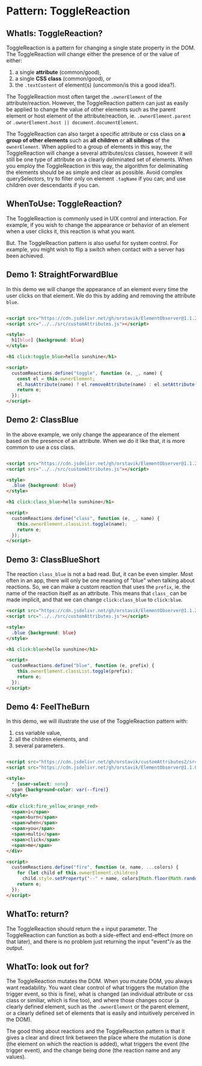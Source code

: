 # Pattern: ToggleReaction

## WhatIs: ToggleReaction?

ToggleReaction is a pattern for changing a single state property in the DOM. The ToggleReaction will change either the presence of or the value of either:

1. a single **attribute** (common/good),
2. a single **CSS class** (common/good), or
3. the `.textContent` of element(s) (uncommon/is this a good idea?).

The ToggleReaction most often target the `.ownerElement` of the attribute/reaction. However, the ToggleReaction pattern can just as easily be applied to change the value of other elements such as the parent element or host element of the attribute/reaction, ie. `.ownerElement.parent` or `.ownerElement.host || document.documentElement`.

The ToggleReaction can also target a specific attribute or css class on **a group of other elements** such as **all children** or **all siblings** of the `ownerElement`. When applied to a group of elements in this way, the ToggleReaction will change a several attributes/css classes, however it will still be one type of attribute on a clearly deliminated set of elements. When you employ the ToggleReaction in this way, the algorithm for deliminating the elements should be as simple and clear as possible. Avoid complex querySelectors, try to filter only on element `.tagName` if you can; and use children over descendants if you can.

## WhenToUse: ToggleReaction?

The ToggleReaction is commonly used in UIX control and interaction. For example, if you wish to change the appearance or behavior of an element when a user clicks it, this reaction is what you want.

But. The ToggleReaction pattern is also useful for system control. For example, you might wish to flip a switch when contact with a server has been achieved.

## Demo 1: StraightForwardBlue

In this demo we will change the appearance of an element every time the user clicks on that element. We do this by adding and removing the attribute `blue`.

```html

<script src="https://cdn.jsdelivr.net/gh/orstavik/ElementObserver@1.1.2/observeElementCreation.js"></script>
<script src="../../src/customAttributes.js"></script>

<style>
  h1[blue] {background: blue}
</style>

<h1 click:toggle_blue>hello sunshine</h1>

<script>
  customReactions.define("toggle", function (e, _, name) {
    const el = this.ownerElement;
    el.hasAttribute(name) ? el.removeAttribute(name) : el.setAttribute(name, "");
    return e;
  });
</script>
```

## Demo 2: ClassBlue

In the above example, we only change the appearance of the element based on the presence of an attribute. When we do it like that, it is more common to use a css class.

```html

<script src="https://cdn.jsdelivr.net/gh/orstavik/ElementObserver@1.1.2/observeElementCreation.js"></script>
<script src="../../src/customAttributes.js"></script>

<style>
  .blue {background: blue}
</style>

<h1 click:class_blue>hello sunshine</h1>

<script>
  customReactions.define("class", function (e, _, name) {
    this.ownerElement.classList.toggle(name);
    return e;
  });
</script>
```

## Demo 3: ClassBlueShort

The reaction `class_blue` is not a bad read. But, it can be even simpler. Most often in an app, there will only be one meaning of "blue" when talking about reactions. So, we can make a custom reaction that uses the `prefix`, ie. the name of the reaction itself as an attribute. This means that `class_` can be made implicit, and that we can change `click:class_blue` to `click:blue`.

```html
<script src="https://cdn.jsdelivr.net/gh/orstavik/ElementObserver@1.1.2/observeElementCreation.js"></script>
<script src="../../src/customAttributes.js"></script>

<style>
  .blue {background: blue}
</style>

<h1 click:blue>hello sunshine</h1>

<script>
  customReactions.define("blue", function (e, prefix) {
    this.ownerElement.classList.toggle(prefix);
    return e;
  });
</script>
```

## Demo 4: FeelTheBurn

In this demo, we will illustrate the use of the ToggleReaction pattern with:

1. css variable value,
2. all the children elements, and
3. several parameters.

```html

<script src="https://cdn.jsdelivr.net/gh/orstavik/customAttributes2/src/customAttributes.js"></script>
<script src="https://cdn.jsdelivr.net/gh/orstavik/ElementObserver@1.1.0/startObserver.js"></script>

<style>
  * {user-select: none}
  span {background-color: var(--fire)}
</style>

<div click:fire_yellow_orange_red>
  <span>i</span>
  <span>burn</span>
  <span>when</span>
  <span>you</span>
  <span>multi</span>
  <span>click</span>
  <span>me</span>
</div>

<script>
  customReactions.define("fire", function (e, name, ...colors) {
    for (let child of this.ownerElement.children)
      child.style.setProperty("--" + name, colors[Math.floor(Math.random() * colors.length)]);
    return e;
  });
</script>
```

## WhatTo: return?

The ToggleReaction should return the `e` input parameter. The ToggleReaction can function as both a side-effect and end-effect (more on that later), and there is no problem just returning the input "event"/`e` as the output.

## WhatTo: look out for?

The ToggleReaction mutates the DOM. When you mutate DOM, you always want readability. You want clear control of what triggers the mutation (the trigger event, so this is fine), what is changed (an individual attribute or css class or similiar, which is fine too), and where those changes occur (a clearly defined element, such as the `.ownerElement` or the parent element, or a clearly defined set of elements that is easily and intuitively perceived in the DOM).

The good thing about reactions and the ToggleReaction pattern is that it gives a clear and direct link between the place where the mutation is done (the element on which the reaction is added), what triggers the event (the trigger event), and the change being done (the reaction name and any values).